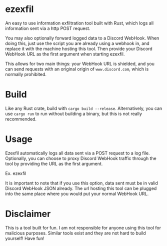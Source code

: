 # ezexfil

An easy to use information exfiltration tool built with Rust, which logs all information sent via a http POST request.

You may also optionally forward logged data to a Discord WebHook. When doing this, just use the script you are already using a webhook in, and replace it with the machine hosting this tool. Then provide your Discord WebHook URL as the first argument when starting ezexfil.

This allows for two main things: your WebHook URL is shielded, and you can send requests with an original origin of `www.discord.com`, which is normally prohibited.

# Build

Like any Rust crate, build with `cargo build --release`. Alternatively, you can use `cargo run` to run without building a binary, but this is not really recommended.

# Usage

Ezexfil automatically logs all data sent via a POST request to a log file. Optionally, you can choose to proxy Discord WebHook traffic through the tool by providing the URL as the first argument.

Ex. ezexfil <Your webHook URL>

It is important to note that if you use this option, data sent must be in valid Discord WebHook JSON already. The url hosting this tool can be plugged into the same place where you would put your
normal WebHook URL.

# Disclaimer

This is a tool built for fun. I am not responsible for anyone using this tool for malicious purposes. Similar tools exist and they are not hard to build yourself! Have fun!
